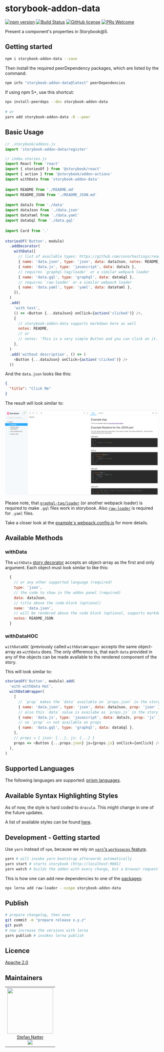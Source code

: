 # storybook-addon-data

[![npm version](https://badge.fury.io/js/storybook-addon-data.svg)](https://badge.fury.io/js/storybook-addon-data)
[![Build Status](https://travis-ci.com/natterstefan/storybook-addon-data.svg?branch=master)](https://travis-ci.com/natterstefan/storybook-addon-data)
[![GitHub license](https://img.shields.io/github/license/natterstefan/storybook-addon-data.svg)](https://github.com/natterstefan/storybook-addon-data/blob/master/LICENCE)
[![PRs Welcome](https://img.shields.io/badge/PRs-welcome-brightgreen.svg?style=flat-square)](http://makeapullrequest.com)

Present a component's properties in Storybook@5.

## Getting started

```bash
npm i storybook-addon-data --save
```

Then install the required peerDependency packages, which are listed by the
command:

```bash
npm info "storybook-addon-data@latest" peerDependencies
```

If using npm 5+, use this shortcut:

```bash
npx install-peerdeps --dev storybook-addon-data

# or
yarn add storybook-addon-data -D --peer
```

## Basic Usage

```js
// .storybook/addons.js
import 'storybook-addon-data/register'
```

```js
// index.stories.js
import React from 'react'
import { storiesOf } from '@storybook/react'
import { action } from '@storybook/addon-actions'
import withData from 'storybook-addon-data'

import README from './README.md'
import README_JSON from './README_JSON.md'

import dataJs from './data'
import dataJson from './data.json'
import dataYaml from './data.yaml'
import dataGql from './data.gql'

import Card from '.'

storiesOf('Button', module)
  .addDecorator(
    withData([
      // list of available types: https://github.com/conorhastings/react-syntax-highlighter/blob/HEAD/AVAILABLE_LANGUAGES_PRISM.MD
      { name: 'data.json', type: 'json', data: dataJson, notes: README_JSON },
      { name: 'data.js', type: 'javascript', data: dataJs },
      // requires `graphql-tag/loader` or a similar webpack loader
      { name: 'data.gql', type: 'graphql', data: dataGql },
      // requires `raw-loader` or a similar webpack loader
      { name: 'data.yaml', type: 'yaml', data: dataYaml },
    ]),
  )
  .add(
    'with text',
    () => <Button {...dataJson} onClick={action('clicked')} />,
    {
      // storybook-addon-data supports markdown here as well
      notes: README,
      // or
      // notes: 'This is a very simple Button and you can click on it.',
    },
  )
  .add('without description', () => (
    <Button {...dataJson} onClick={action('clicked')} />
  ))
```

And the `data.json` looks like this:

```json
{
  "title": "Click Me"
}
```

The result will look similar to:

![Example](./static/images/example.png)

Please note, that [`graphql-tag/loader`](https://github.com/apollographql/graphql-tag#webpack-preprocessing-with-graphql-tagloader)
(or another webpack loader) is required to make `.gql` files work in
storybook. Also [`raw-loader`](https://webpack.js.org/loaders/raw-loader/) is
required for `.yaml` files.

Take a closer look at the [example`s webpack.config.js](./packages/example-app/.storybook/webpack.config.js)
for more details.

## Available Methods

### withData

The `withData` [story decorator](https://storybook.js.org/docs/addons/introduction/)
accepts an object-array as the first and only argument. Each object must look
similar to like this:

```js
  {
    // or any other supported language (required)
    type: 'json',
    // the code to show in the addon panel (required)
    data: dataJson,
    // title above the code-block (optional)
    name: 'data.json',
    // will be rendered above the code block (optional, supports markdown)
    notes: README_JSON
  }
```

### withDataHOC

`withDataHOC` (previously called `withDataWrapper` accepts the same object-array
as `withData` does. The only difference is, that each `data` provided in any of
the objects can be made available to the rendered component of the story.

This will look similar to:

```js
storiesOf('Button', module).add(
  'with withData HoC',
  withDataWrapper(
    [
      // `prop` makes the `data` available on `props.json` in the story
      { name: 'data.json', type: 'json', data: dataJson, prop: 'json' },
      // also this `data` value is availabe as `props.js` in the story
      { name: 'data.js', type: 'javascript', data: dataJs, prop: 'js' },
      // no `prop` => not available on props
      { name: 'data.gql', type: 'graphql', data: dataGql },
    ],
    // props = { json: {...}, js: {...} }
    props => <Button {...props.json} js={props.js} onClick={onClick} />,
  ),
)
```

## Supported Languages

The following languages are supported: [prism languages](https://github.com/conorhastings/react-syntax-highlighter/blob/HEAD/AVAILABLE_LANGUAGES_PRISM.MD).

## Available Syntax Highlighting Styles

As of now, the style is hard coded to `dracula`. This might change in one of the
future updates.

A list of available styles can be found [here](https://github.com/conorhastings/react-syntax-highlighter/blob/HEAD/AVAILABLE_STYLES_PRISM.MD).

## Development - Getting started

Use `yarn` instead of `npm`, because we rely on [`yarn`'s `workspaces` feature](https://yarnpkg.com/lang/en/docs/workspaces/).

```bash
yarn # will invoke yarn bootstrap afterwards automatically
yarn start # starts storybook (http://localhost:9001)
yarn watch # builds the addon with every change, but a browser request is still required
```

This is how one can add new dependencies to one of the [packages](./packages):

```bash
npx lerna add raw-loader --scope storybook-addon-data
```

## Publish

```bash
# prepare changelog, then exec
git commit -m "prepare release x.y.z"
git push
# now increase the versions with lerna
yarn publish # invokes lerna publish
```

## Licence

[Apache 2.0](LICENCE)

## Maintainers

<table>
  <tbody>
    <tr>
      <td align="center">
        <a href="https://github.com/natterstefan">
          <img width="150" height="150" src="https://github.com/natterstefan.png?v=3&s=150">
          </br>
          Stefan Natter
        </a>
        <div>
          <a href="https://twitter.com/natterstefan">
            <img src="https://img.shields.io/twitter/follow/natterstefan.svg?style=social&label=Follow" />
          </a>
        </div>
      </td>
    </tr>
  <tbody>
</table>
